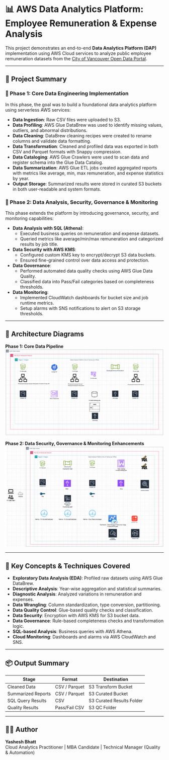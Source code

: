 
# 📊 AWS Data Analytics Platform: Employee Remuneration & Expense Analysis 

This project demonstrates an end-to-end **Data Analytics Platform (DAP)** implementation using AWS Cloud services to analyze public employee remuneration datasets from the [City of Vancouver Open Data Portal](https://opendata.vancouver.ca/pages/home/).

---

## 🚀 Project Summary

### 📘 Phase 1: Core Data Engineering Implementation

In this phase, the goal was to build a foundational data analytics platform using serverless AWS services:

- **Data Ingestion**: Raw CSV files were uploaded to S3.
- **Data Profiling**: AWS Glue DataBrew was used to identify missing values, outliers, and abnormal distributions.
- **Data Cleaning**: DataBrew cleaning recipes were created to rename columns and validate data formatting.
- **Data Transformation**: Cleaned and profiled data was exported in both CSV and Parquet formats with Snappy compression.
- **Data Cataloging**: AWS Glue Crawlers were used to scan data and register schema into the Glue Data Catalog.
- **Data Summarization**: AWS Glue ETL jobs created aggregated reports with metrics like average, min, max remuneration, and expense statistics by year.
- **Output Storage**: Summarized results were stored in curated S3 buckets in both user-readable and system formats.

### 📘 Phase 2: Data Analysis, Security, Governance & Monitoring

This phase extends the platform by introducing governance, security, and monitoring capabilities:

- **Data Analysis with SQL (Athena)**:
  - Executed business queries on remuneration and expense datasets.
  - Queried metrics like average/min/max remuneration and categorized results by job title.
- **Data Security with AWS KMS**:
  - Configured custom KMS key to encrypt/decrypt S3 data buckets.
  - Ensured fine-grained control over data access and protection.
- **Data Governance**:
  - Performed automated data quality checks using AWS Glue Data Quality.
  - Classified data into Pass/Fail categories based on completeness thresholds.
- **Data Monitoring**:
  - Implemented CloudWatch dashboards for bucket size and job runtime metrics.
  - Setup alarms with SNS notifications to alert on S3 storage thresholds.

---

## 📐 Architecture Diagrams

**Phase 1: Core Data Pipeline**
![Phase 1 Architecture](./diagrams/DAP-Phase1-Architecture.png)

**Phase 2: Data Security, Governance & Monitoring Enhancements**
![Phase 2 Architecture](./diagrams/DAP-Phase2-Architecture.png)

---

## 🔑 Key Concepts & Techniques Covered

- **Exploratory Data Analysis (EDA)**: Profiled raw datasets using AWS Glue DataBrew.
- **Descriptive Analysis**: Year-wise aggregation and statistical summaries.
- **Diagnostic Analysis**: Analyzed variations in remuneration and expenses.
- **Data Wrangling**: Column standardization, type conversion, partitioning.
- **Data Quality Control**: Glue-based quality checks and classification.
- **Data Security**: Encryption with AWS KMS for S3 bucket data.
- **Data Governance**: Rule-based completeness checks and transformation logic.
- **SQL-based Analysis**: Business queries with AWS Athena.
- **Cloud Monitoring**: Dashboards and alarms via AWS CloudWatch and SNS.

---

## 📦 Output Summary

| Stage | Format | Destination |
|-------|--------|-------------|
| Cleaned Data | CSV / Parquet | S3 Transform Bucket |
| Summarized Reports | CSV / Parquet | S3 Curated Bucket |
| SQL Query Results | CSV | S3 Curated Results Folder |
| Quality Results | Pass/Fail CSV | S3 QC Folder |

---

## 👨‍💻 Author
**Yashesh Bhatt**  
Cloud Analytics Practitioner | MBA Candidate | Technical Manager (Quality & Automation)

